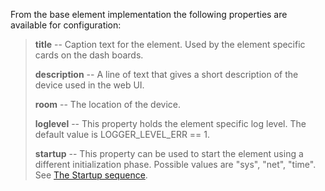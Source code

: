 
From the base element implementation the following properties are available for configuration:

> **title** -- Caption text for the element. Used by the element specific cards on the dash boards.
>
> **description** -- A line of text that gives a short description of the device used in the web UI.
>
> **room** -- The location of the device.
>
> **loglevel** -- This property holds the element specific log level. The default value is LOGGER_LEVEL_ERR == 1.
>
> **startup** -- This property can be used to start the element using a different initialization phase.
>   Possible values are "sys", "net", "time". See [The Startup sequence](/dev/startup.md).
